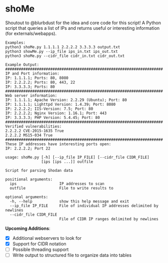 # shoMe
Shoutout to @blurbdust for the idea and core code for this script!
A Python script that queries a list of IPs and returns useful or interesting information (for externals/webapps).

```
Examples:
python3 shoMe.py 1.1.1.1 2.2.2.2 3.3.3.3 output.txt
python3 showMe.py --ip_file ips_in.txt ips_out.txt
python3 shoMe.py --cidr_file cidr_in.txt cidr_out.txt
```
```
Example Output:
######################################################################
IP and Port information:
IP: 1.1.1.1; Ports: 80, 8080
IP: 2.2.2.2; Ports: 80, 443, 22
IP: 3.3.3.3; Ports: 80
######################################################################
Web server information:
IP: 1.1.1.1; Apache Version: 2.2.29 (Ubuntu); Port: 80
IP: 1.1.1.1; Lighttpd Version: 1.4.39; Port: 8080
IP: 2.2.2.2; IIS-Version: 7.5; Port: 80
IP: 2.2.2.2; Nginx Version: 1.16.1; Port: 443
IP: 3.3.3.3; PHP Version: 5.4.45; Port: 80
######################################################################
Verified vulnerabilities:
2.2.2.2 CVE-2015-1635 True
2.2.2.2 MS15-034 True
######################################################################
These IP addresses have interesting ports open:
IP: 2.2.2.2; Port 22
```
```
usage: shoMe.py [-h] [--ip_file IP_FILE] [--cidr_file CIDR_FILE]
                [ips [ips ...]] outfile

Script for parsing Shodan data

positional arguments:
  ips                   IP addresses to scan
  outfile               File to write results to

optional arguments:
  -h, --help            show this help message and exit
  --ip_file IP_FILE     File of individual IP addresses delimited by newlines
  --cidr_file CIDR_FILE
                        File of CIDR IP ranges delimited by newlines
```

__Upcoming Additions__:
- [x] Additional webservers to look for
- [x] Support for CIDR notation
- [ ] Possible threading support
- [ ] Write output to structured file to organize data into tables
